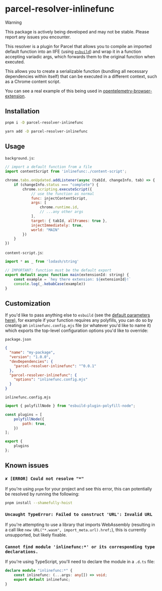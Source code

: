 # parcel-resolver-inlinefunc

> [!WARNING]
> This package is actively being developed and may not be stable. Please report any issues you encounter.

This resolver is a plugin for Parcel that allows you to compile an imported default function into an IIFE (using [`esbuild`](https://esbuild.github.io/)) and wrap it in a function accepting variadic args, which forwards them to the original function when executed.

This allows you to create a serializable function (bundling all necessary dependencies within itself) that can be executed in a different context, such as a Chrome content script.

You can see a real example of this being used in [opentelemetry-browser-extension](https://github.com/tbrockman/opentelemetry-browser-extension).

## Installation

```bash
pnpm i -D parcel-resolver-inlinefunc
```

```bash
yarn add -D parcel-resolver-inlinefunc
```

## Usage

`background.js`:
```javascript
// import a default function from a file
import contentScript from 'inlinefunc:./content-script';

chrome.tabs.onUpdated.addListener(async (tabId, changeInfo, tab) => {
    if (changeInfo.status === "complete") {
        chrome.scripting.executeScript({
            // use the function as normal
            func: injectContentScript,
            args: [
                chrome.runtime.id,
                // ...any other args
            ],
            target: { tabId, allFrames: true },
            injectImmediately: true,
            world: "MAIN"
        })
    }
})
```

`content-script.js`:
```javascript
import * as _ from 'lodash/string'

// IMPORTANT: function must be the default export
export default async function main(extensionId: string) {
    const example = `hey there extension: ${extensionId}!`
    console.log(_.kebabCase(example))
}
```

## Customization

If you'd like to pass anything else to `esbuild` (see the [default parameters here](./src/index.ts#L73)), for example if your function requires any polyfills, you can do so by creating an `inlinefunc.config.mjs` file (or whatever you'd like to name it) which exports the top-level configuration options you'd like to override:

`package.json`
```json
{
  "name": "my-package",
  "version": "1.0.0",
  "devDependencies": {
    "parcel-resolver-inlinefunc": "^0.0.1"
  },
  "parcel-resolver-inlinefunc": {
    "options": "inlinefunc.config.mjs"
  }
}
```

`inlinefunc.config.mjs`
```javascript
import { polyfillNode } from "esbuild-plugin-polyfill-node";

const plugins = [
    polyfillNode({
        path: true,
    })
];

export {
    plugins
};
```

## Known issues

### `✘ [ERROR] Could not resolve "*"`

If you're using `pnpm` for your project and see this error, this can potentially be resolved by running the following:

```bash
pnpm install --shamefully-hoist
```

### `Uncaught TypeError: Failed to construct 'URL': Invalid URL`

If you're attempting to use a library that imports WebAssembly (resulting in a call like `new URL("*.wasm", import_meta.url).href;`), this is currently unsupported, but likely fixable.

### `Cannot find module 'inlinefunc:*' or its corresponding type declarations.`

If you're using TypeScript, you'll need to declare the module in a `.d.ts` file:

```typescript
declare module "inlinefunc:*" {
    const inlinefunc: (...args: any[]) => void;
    export default inlinefunc;
}
```
